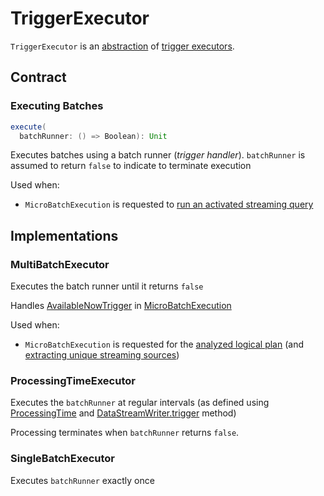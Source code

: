 # TriggerExecutor

`TriggerExecutor` is an [abstraction](#contract) of [trigger executors](#implementations).

## Contract

### <span id="execute"> Executing Batches

```scala
execute(
  batchRunner: () => Boolean): Unit
```

Executes batches using a batch runner (_trigger handler_). `batchRunner` is assumed to return `false` to indicate to terminate execution

Used when:

* `MicroBatchExecution` is requested to [run an activated streaming query](micro-batch-execution/MicroBatchExecution.md#runActivatedStream)

## Implementations

### <span id="MultiBatchExecutor"> MultiBatchExecutor

Executes the batch runner until it returns `false`

Handles [AvailableNowTrigger](Trigger.md#AvailableNowTrigger) in [MicroBatchExecution](micro-batch-execution/MicroBatchExecution.md)

Used when:

* `MicroBatchExecution` is requested for the [analyzed logical plan](micro-batch-execution/MicroBatchExecution.md#logicalPlan) (and [extracting unique streaming sources](micro-batch-execution/MicroBatchExecution.md#uniqueSources))

### <span id="ProcessingTimeExecutor"> ProcessingTimeExecutor

Executes the `batchRunner` at regular intervals (as defined using [ProcessingTime](Trigger.md#ProcessingTime) and [DataStreamWriter.trigger](DataStreamWriter.md#trigger) method)

Processing terminates when `batchRunner` returns `false`.

### <span id="SingleBatchExecutor"> SingleBatchExecutor

Executes `batchRunner` exactly once
